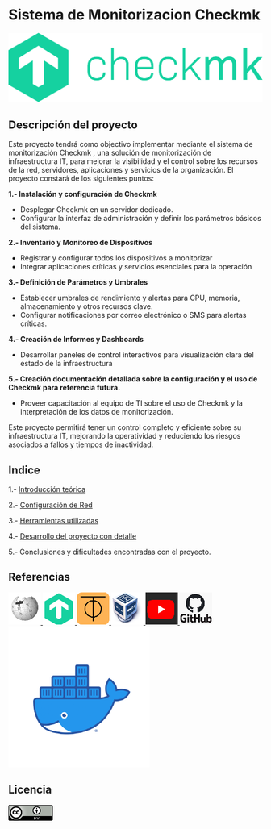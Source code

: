 # Sistema de Monitorizacion Checkmk
![image](/img/Checkmk.png)

## Descripción del proyecto

Este proyecto tendrá como objectivo implementar mediante el sistema de monitorización Checkmk , una solución de monitorización de infraestructura IT, para mejorar la visibilidad y el control sobre los recursos de la red, servidores, aplicaciones y servicios de la organización.
El proyecto constará de los siguientes puntos:

**1.- Instalación y configuración de Checkmk**
- Desplegar Checkmk en un servidor dedicado.
- Configurar la interfaz de administración y definir los parámetros básicos del sistema.

**2.- Inventario y Monitoreo de Dispositivos**
- Registrar y configurar todos los dispositivos a monitorizar
- Integrar aplicaciones críticas y servicios esenciales para la operación

**3.- Definición de Parámetros y Umbrales**
- Establecer umbrales de rendimiento y alertas para CPU, memoria, almacenamiento y otros recursos clave.
- Configurar notificaciones por correo electrónico o SMS para alertas críticas.

**4.- Creación de Informes y Dashboards**
- Desarrollar paneles de control interactivos para visualización clara del estado de la infraestructura

**5.- Creación documentación detallada sobre la configuración y el uso de Checkmk para referencia futura.**
- Proveer capacitación al equipo de TI sobre el uso de Checkmk y la interpretación de los datos de monitorización.

Este proyecto permitirá tener un control completo y eficiente sobre su infraestructura IT, mejorando la operatividad y reduciendo los riesgos asociados a fallos y tiempos de inactividad.

## Indice
1.- [Introducción teórica](/contenido/teoria.md)

2.- [Configuración de Red](/img/mapared.png)

3.- [Herramientas utilizadas](/contenido/herramientas.md)

4.- [Desarrollo del proyecto con detalle](/contenido/desarrollo.md)

5.- Conclusiones y dificultades encontradas con el proyecto.

## Referencias
<a href="https://es.wikipedia.org/wiki/Check_MK">
    <img src="/img/wikipedia.png" alt="Wikipedia">
    </a>
<a href="https://checkmk.com/">
<img src="/img/check-icono.png" alt="Checkmk">
</a>
<a href="https://docs.zerotier.com/">
<img src="/img/zerotier logo.png" alt=Zerotier>
</a>

<a href="https://www.virtualbox.org/">
    <img src="/img/Virtualbox_logo.png" alt="VirtualBox">
    </a>
<a href="https://www.youtube.com/watch?v=Nl0mjRX7OCY">
    <img src="/img/youtube.png" alt="Youtube">
    </a>
<a href="https://github.com/filipnet/checkmk-telegram-notify?tab=readme-ov-file#check_mk-telegram-notification">
    <img src="/img/github.jpg" alt="Github">
    </a> 
<a href="https://docs.docker.com/">
<img src="/img/docker.icono.png" alt="docker">
</a>






## Licencia
![image](/img/licencia.png)







    
